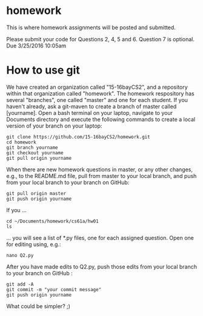 # homework
This is where homework assignments will be posted and submitted.

Please submit your code for Questions 2, 4, 5 and 6.  Question 7 is optional.  Due 3/25/2016 10:05am
# How to use git
We have created an organization called "15-16bayCS2", and a repository within that organization called "homework".  The homework respository has several "branches", one called "master" and one for each student.  If you haven't already, ask a git-maven to create a branch of master called [yourname].  Open a bash terminal on your laptop, navigate to your Documents directory and execute the following commands to create a local version of your branch on your laptop:  
```
git clone https://github.com/15-16bayCS2/homework.git
cd homework
git branch yourname
git checkout yourname
git pull origin yourname
```
When there are new homework questions in master, or any other changes, e.g., to the README.md file, pull from master to your local branch, and push from your local branch to your branch on GitHub: 
```
git pull origin master
git push origin yourname
```
If you ...
```
cd ~/Documents/homework/cs61a/hw01
ls
```
... you will see a list of *.py files, one for each assigned question.  Open one for editing using, e.g.:
```
nano Q2.py
```
After you have made edits to Q2.py, push those edits from your local branch to your branch on GitHub :
```
git add -A
git commit -m "your commit message"
git push origin yourname
```
What could be simpler? ;)

